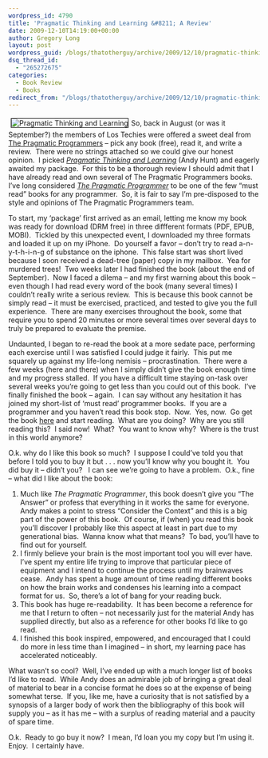 ```yaml
---
wordpress_id: 4790
title: 'Pragmatic Thinking and Learning &#8211; A Review'
date: 2009-12-10T14:19:00+00:00
author: Gregory Long
layout: post
wordpress_guid: /blogs/thatotherguy/archive/2009/12/10/pragmatic-thinking-and-learning-a-review.aspx
dsq_thread_id:
  - "265272675"
categories:
  - Book Review
  - Books
redirect_from: "/blogs/thatotherguy/archive/2009/12/10/pragmatic-thinking-and-learning-a-review.aspx/"
---
```

 <img alt="Pragmatic Thinking and Learning" src="http://www.pragprog.com/images/covers/original/ahptl.jpg" style="border: 1px solid black;margin: 5px" />So, back in August (or was it September?) the members of Los Techies were offered a sweet deal from [The Pragmatic Programmers](http://www.pragprog.com/ "The Pragmatic Programmers") &#8211; pick any book (free), read it, and write a review.&nbsp; There were no strings attached so we could give our honest opinion.&nbsp; I picked [_Pragmatic Thinking and Learning_](http://www.pragprog.com/titles/ahptl/pragmatic-thinking-and-learning "Pragmatic Thinking and Learning") (Andy Hunt) and eagerly awaited my package.&nbsp; For this to be a thorough review I should admit that I have already read and own several of The Pragmatic Programmers books.&nbsp; I&#8217;ve long considered _<a target="_blank" title="The Pragmatic Programmer" href="http://www.pragprog.com/titles/tpp/the-pragmatic-programmer">The Pragmatic Programmer</a>_ to be one of the few &#8220;must read&#8221; books for any programmer.&nbsp; So, it is fair to say I&#8217;m pre-disposed to the style and opinions of The Pragmatic Programmers team.

To start, my &#8216;package&#8217; first arrived as an email, letting me know my book was ready for download (DRM free) in three diffferent formats (PDF, EPUB, MOBI).&nbsp; Tickled by this unexpected event, I downloaded my three formats and loaded it up on my iPhone.&nbsp; Do yourself a favor &#8211; don&#8217;t try to read a-n-y-t-h-i-n-g of substance on the iphone.&nbsp; This false start was short lived because I soon received a dead-tree (paper) copy in my mailbox.&nbsp; Yea for murdered trees!&nbsp; Two weeks later I had finished the book (about the end of September).&nbsp; Now I faced a dilema &#8211; and my first warning about this book &#8211; even though I had read every word of the book (many several times) I couldn&#8217;t really write a serious review.&nbsp; This is because this book cannot be simply read &#8211; it must be exercised, practiced, and tested to give you the full experience.&nbsp; There are many exercises throughout the book, some that require you to spend 20 minutes or more several times over several days to truly be prepared to evaluate the premise.

Undaunted, I began to re-read the book at a more sedate pace, performing each exercise until I was satisfied I could judge it fairly.&nbsp; This put me squarely up against my life-long nemisis &#8211; procrastination.&nbsp; There were a few weeks (here and there) when I simply didn&#8217;t give the book enough time and my progress stalled.&nbsp; If you have a difficult time staying on-task over several weeks you&#8217;re going to get less than you could out of this book.&nbsp; I&#8217;ve finally finished the book &#8211; again.&nbsp; I can say without any hesitation it has joined my short-list of &#8216;must read&#8217; programmer books.&nbsp; If you are a programmer and you haven&#8217;t read this book stop.&nbsp; Now.&nbsp; Yes, now.&nbsp; Go get the book <a target="_blank" title="Pragmatic Thinking and Learning" href="http://www.pragprog.com/titles/ahptl/pragmatic-thinking-and-learning">here</a> and start reading.&nbsp; What are you doing?&nbsp; Why are you still reading this?&nbsp; I said now!&nbsp; What?&nbsp; You want to know why?&nbsp; Where is the trust in this world anymore?

O.k. why do I like this book so much?&nbsp; I suppose I could&#8217;ve told you that before I told you to buy it but . . . now you&#8217;ll know why you bought it.&nbsp; You did buy it &#8211; didn&#8217;t you?&nbsp;&nbsp; I can see we&#8217;re going to have a problem.&nbsp; O.k., fine &#8211; what did I like about the book:

  1. Much like _The Pragmatic Programmer_, this book doesn&#8217;t give you &#8220;The Answer&#8221; or profess that everything in it works the same for everyone.&nbsp; Andy makes a point to stress &#8220;Consider the Context&#8221; and this is a big part of the power of this book.&nbsp; Of course, if (when) you read this book you&#8217;ll discover I probably like this aspect at least in part due to my generational bias.&nbsp; Wanna know what that means?&nbsp; To bad, you&#8217;ll have to find out for yourself.
  2. I firmly believe your brain is the most important tool you will ever have.&nbsp; I&#8217;ve spent my entire life trying to improve that particular piece of equipment and I intend to continue the process until my brainwaves cease.&nbsp; Andy has spent a huge amount of time reading different books on how the brain works and condenses his learning into a compact format for us.&nbsp; So, there&#8217;s a lot of bang for your reading buck.
  3. This book has huge re-readability.&nbsp; It has been become a reference for me that I return to often &#8211; not necessarily just for the material Andy has supplied directly, but also as a reference for other books I&#8217;d like to go read.
  4. I finished this book inspired, empowered, and encouraged that I could do more in less time than I imagined &#8211; in short, my learning pace has accelerated noticeably.

What wasn&#8217;t so cool?&nbsp; Well, I&#8217;ve ended up with a much longer list of books I&#8217;d like to read.&nbsp; While Andy does an admirable job of bringing a great deal of material to bear in a concise format he does so at the expense of being somewhat terse.&nbsp; If you, like me, have a curiosity that is not satisfied by a synopsis of a larger body of work then the bibliography of this book will supply you &#8211; as it has me &#8211; with a surplus of reading material and a paucity of spare time.

O.k.&nbsp; Ready to go buy it now?&nbsp; I mean, I&#8217;d loan you my copy but I&#8217;m using it.&nbsp; Enjoy.&nbsp; I certainly have.